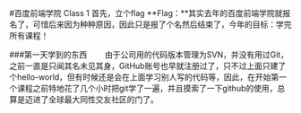#百度前端学院 Class 1
首先，立个flag
**Flag：**其实去年的百度前端学院就报名了，可惜后来因为种种原因，因此只是报了个名然后结束了，今年的目标：学完所有课程！

###第一天学到的东西
　　由于公司用的代码版本管理为SVN，并没有用过Git，之前一直是只闻其名未见其身，GitHub账号也早就注册过了，只不过上面只建了个hello-world，但有时候还是会在上面学习别人写的代码等，因此，在开始第一个课程之前特地花了几个小时把git学了一遍，并且摸索了一下github的使用，总算是迈进了全球最大同性交友社区的门了。

